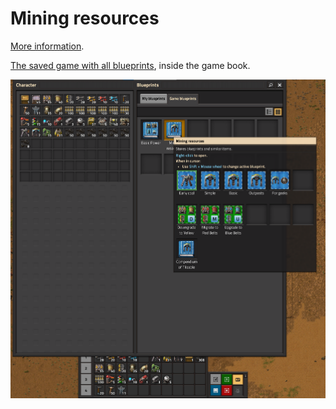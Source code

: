# Mining resources

[More information](https://wiki.factorio.com/Mining).

[The saved game with all blueprints](../../saves/AwesomeFactorio%20-%20Resources.zip), inside the game book.

![Blueprints in the game](../../images/MiningResources/MiningResources.01.png)
